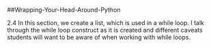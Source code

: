 ##Wrapping-Your-Head-Around-Python

2.4
In this section, we create a list, which is used in a while loop. I talk through the while loop construct as it is created and different caveats students will want to be aware of when working with while loops.